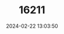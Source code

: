 ---
title: "16211"
category: "Paraxerus poensis"
draft: false
date: 2024-02-22 13:03:50
languages:
  French: ["Ecureuil De Fernando Po"]
  English: ["Green Bush Squirrel"]
---